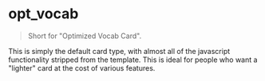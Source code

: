 # opt_vocab
> Short for "Optimized Vocab Card".

This is simply the default card type, with almost all of the javascript functionality
stripped from the template.
This is ideal for people who want a "lighter" card at the cost of various features.

